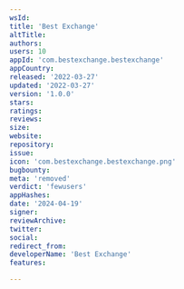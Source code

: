 ```yaml
---
wsId: 
title: 'Best Exchange'
altTitle: 
authors: 
users: 10
appId: 'com.bestexchange.bestexchange'
appCountry: 
released: '2022-03-27'
updated: '2022-03-27'
version: '1.0.0'
stars: 
ratings: 
reviews: 
size: 
website: 
repository: 
issue: 
icon: 'com.bestexchange.bestexchange.png'
bugbounty: 
meta: 'removed'
verdict: 'fewusers'
appHashes: 
date: '2024-04-19'
signer: 
reviewArchive: 
twitter: 
social: 
redirect_from: 
developerName: 'Best Exchange'
features: 

---
```


